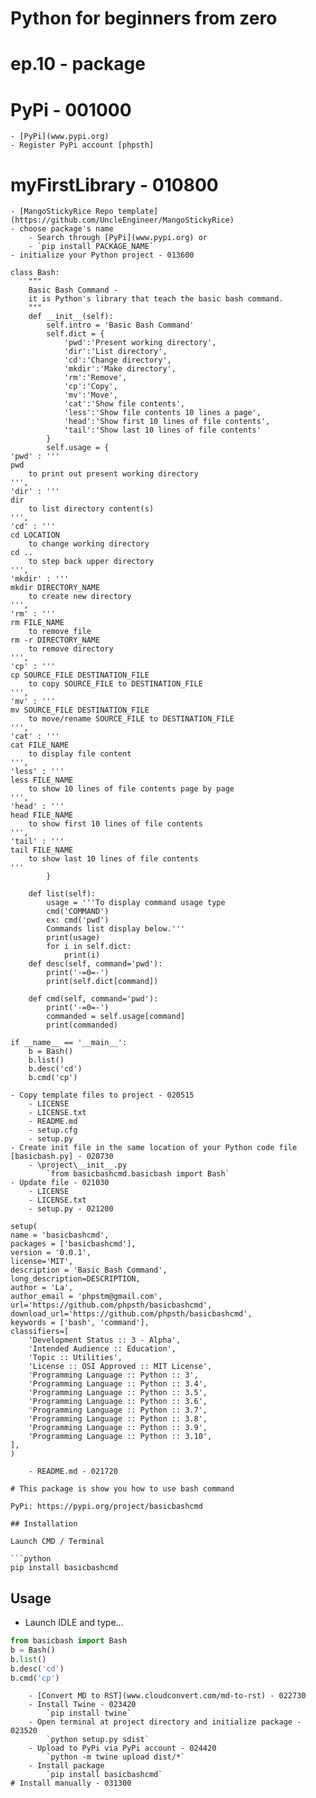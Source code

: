 # Python for beginners from zero
# ep.10 - package

# PyPi - 001000
    - [PyPi](www.pypi.org)
    - Register PyPi account [phpsth]
# myFirstLibrary - 010800
    - [MangoStickyRice Repo template](https://github.com/UncleEngineer/MangoStickyRice)
    - choose package's name
        - Search through [PyPi](www.pypi.org) or 
        - `pip install PACKAGE_NAME`
    - initialize your Python project - 013600
```
class Bash:
    """
    Basic Bash Command - 
    it is Python's library that teach the basic bash command.
    """
    def __init__(self):
        self.intro = 'Basic Bash Command'
        self.dict = {
            'pwd':'Present working directory',
            'dir':'List directory',
            'cd':'Change directory',
            'mkdir':'Make directory',
            'rm':'Remove',
            'cp':'Copy',
            'mv':'Move',
            'cat':'Show file contents',
            'less':'Show file contents 10 lines a page',
            'head':'Show first 10 lines of file contents',
            'tail':'Show last 10 lines of file contents'
        }
        self.usage = {
'pwd' : '''
pwd
    to print out present working directory
''',
'dir' : '''
dir
    to list directory content(s)
''',
'cd' : '''
cd LOCATION
    to change working directory
cd ..
    to step back upper directory
''',
'mkdir' : '''
mkdir DIRECTORY_NAME
    to create new directory
''',
'rm' : '''
rm FILE_NAME
    to remove file
rm -r DIRECTORY_NAME
    to remove directory
''',
'cp' : '''
cp SOURCE_FILE DESTINATION_FILE
    to copy SOURCE_FILE to DESTINATION_FILE
''',
'mv' : '''
mv SOURCE_FILE DESTINATION_FILE
    to move/rename SOURCE_FILE to DESTINATION_FILE
''',
'cat' : '''
cat FILE_NAME
    to display file content
''',
'less' : '''
less FILE_NAME
    to show 10 lines of file contents page by page
''',
'head' : '''
head FILE_NAME
    to show first 10 lines of file contents
''',
'tail' : '''
tail FILE_NAME
    to show last 10 lines of file contents
'''
        }

    def list(self):
        usage = '''To display command usage type
        cmd('COMMAND')
        ex: cmd('pwd')
        Commands list display below.'''
        print(usage)
        for i in self.dict:
            print(i)
    def desc(self, command='pwd'):
        print('-=0=-')
        print(self.dict[command])

    def cmd(self, command='pwd'):
        print('-=0=-')
        commanded = self.usage[command]
        print(commanded)

if __name__ == '__main__':
    b = Bash()
    b.list()
    b.desc('cd')
    b.cmd('cp')
```
    - Copy template files to project - 020515
        - LICENSE
        - LICENSE.txt
        - README.md
        - setup.cfg
        - setup.py
    - Create init file in the same location of your Python code file [basicbash.py] - 020730
        - \project\__init__.py
            `from basicbashcmd.basicbash import Bash`
    - Update file - 021030
        - LICENSE
        - LICENSE.txt
        - setup.py - 021200
```
setup(
name = 'basicbashcmd',      
packages = ['basicbashcmd'], 
version = '0.0.1', 
license='MIT', 
description = 'Basic Bash Command',
long_description=DESCRIPTION,
author = 'La',                 
author_email = 'phpstm@gmail.com',     
url='https://github.com/phpsth/basicbashcmd',
download_url='https://github.com/phpsth/basicbashcmd',
keywords = ['bash', 'command'],
classifiers=[
    'Development Status :: 3 - Alpha',     
    'Intended Audience :: Education',     
    'Topic :: Utilities',
    'License :: OSI Approved :: MIT License',   
    'Programming Language :: Python :: 3',      
    'Programming Language :: Python :: 3.4',
    'Programming Language :: Python :: 3.5',
    'Programming Language :: Python :: 3.6',
    'Programming Language :: Python :: 3.7',
    'Programming Language :: Python :: 3.8',
    'Programming Language :: Python :: 3.9',
    'Programming Language :: Python :: 3.10',
],
)
```
        - README.md - 021720
```
# This package is show you how to use bash command

PyPi: https://pypi.org/project/basicbashcmd

## Installation

Launch CMD / Terminal

```python
pip install basicbashcmd
```

## Usage

- Launch IDLE and type...

```python
from basicbash import Bash
b = Bash()
b.list()
b.desc('cd')
b.cmd('cp')
```
```
    - [Convert MD to RST](www.cloudconvert.com/md-to-rst) - 022730
    - Install Twine - 023420
        `pip install twine`
    - Open terminal at project directory and initialize package - 023520
        `python setup.py sdist`
    - Upload to PyPi via PyPi account - 024420
        `python -m twine upload dist/*`
    - Install package
        `pip install basicbashcmd`
# Install manually - 031300